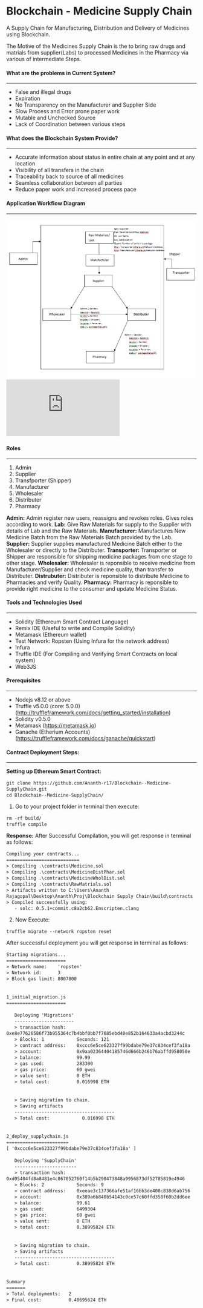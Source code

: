 # Blockchain - Medicine Supply Chain
A Supply Chain for Manufacturing, Distribution and Delivery of Medicines using Blockchain.

The Motive of the Medicines Supply Chain is the to bring raw drugs and matrials from supplier(Labs) to processed Medicines in the Pharmacy via various of intermediate Steps.

#### What are the problems in Current System?
---
- False and illegal drugs
- Expiration
- No Transparency on the Manufacturer and Supplier Side
- Slow Process and Error prone paper work
- Mutable and Unchecked Source
- Lack of Coordination between various steps

#### What does the Blockchain System Provide?
---
- Accurate information about status in entire chain at any point and at any location
- Visibility of all transfers in the chain
- Traceability back to source of all medicines
- Seamless collaboration between all parties
- Reduce paper work and increased process pace

#### Application Workflow Diagram
---
![](https://github.com/Ananth-r17/Blockchain--Medicine-SupplyChain/blob/master/assets/flow/Flow%20of%20Chain.png)
![](https://github.com/Ananth-r17/Blockchain--Medicine-SupplyChain/blob/master/assets/flow/MEDICINE%20SUPPLY%20CHAIN%20STRUCTURE.txt)

#### Roles
---
1. Admin
2. Supplier
3. Transfporter (Shipper)
4. Manufacturer
5. Wholesaler
6. Distributer
7. Pharmacy

**Admin:** Admin register new users, reassigns and revokes roles. Gives roles according to work.
**Lab:** Give Raw Materials for supply to the Supplier with details of Lab and the Raw Materials.
**Manufacturer:** Manufactures New Medicine Batch from the Raw Materials Batch provided by the Lab.
**Supplier:** Supplier supplies manufactured Medicine Batch either to the Wholesaler or directly to the Distributer.
**Transporter:** Transporter or Shipper are responsible for shipping medicine packages from one stage to other stage.
**Wholesaler:** Wholesaler is reponsible to receive medicine from Manufacturer/Supplier and check medicine quality, than transfer to Distributer.
**Distrubuter:** Distributer is reponsible to distribute Medicine to Pharmacies and verify Quality.
**Pharmacy:** Pharmacy is reponsible to provide right medicine to the consumer and update Medicine Status.

#### Tools and Technologies Used
---
- Solidity (Ethereum Smart Contract Language)
- Remix IDE (Useful to write and Compile Solidity)
- Metamask (Ethereum wallet)
- Test Network: Ropsten (Using Infura for the network address)
- Infura
- Truffle IDE (For Compiling and Verifying Smart Contracts on local system)
- Web3JS

#### Prerequisites
---
- Nodejs v8.12 or above
- Truffle v5.0.0 (core: 5.0.0) (http://truffleframework.com/docs/getting_started/installation)
- Solidity v0.5.0
- Metamask (https://metamask.io)
- Ganache (Etherium Accounts) (https://truffleframework.com/docs/ganache/quickstart)

#### Contract Deployment Steps:
---
**Setting up Ethereum Smart Contract:**

```
git clone https://github.com/Ananth-r17/Blockchain--Medicine-SupplyChain.git
cd Blockchain--Medicine-SupplyChain/
```

1. Go to your project folder in terminal then execute:

```
rm -rf build/
truffle compile

```
**Response:**
After Successful Compilation, you will get response in terminal as follows:
```
Compiling your contracts...
===========================
> Compiling .\contracts\Medicine.sol
> Compiling .\contracts\MedicineDistPhar.sol
> Compiling .\contracts\MedicineWholDist.sol
> Compiling .\contracts\RawMatrials.sol
> Artifacts written to C:\Users\Ananth Rajagopal\Desktop\Ananth\Proj\Blockchain Supply Chain\build\contracts
> Compiled successfully using:
   - solc: 0.5.1+commit.c8a2cb62.Emscripten.clang
```
2. Now Execute:
```
truffle migrate --network ropsten reset
```

After successful deployment you will get response in terminal as follows:
```
Starting migrations...
======================
> Network name:    'ropsten'
> Network id:      3
> Block gas limit: 8007800


1_initial_migration.js
======================

   Deploying 'Migrations'
   ----------------------
   > transaction hash:    0xe8e77626586f73b955364c7b4bbf0bb7f7685ebd40e852b164633a4acbd3244c
   > Blocks: 1            Seconds: 121
   > contract address:    0xccc6e5ce623327f99bdabe79e37c834cef3fa18a
   > account:             0x9aa02364404185746d666b246b76abffd958050e
   > balance:             99.99
   > gas used:            283300
   > gas price:           60 gwei
   > value sent:          0 ETH
   > total cost:          0.016998 ETH


   > Saving migration to chain.
   > Saving artifacts
   -------------------------------------
   > Total cost:            0.016998 ETH


2_deploy_supplychain.js
=======================
[ '0xccc6e5ce623327f99bdabe79e37c834cef3fa18a' ]

   Deploying 'SupplyChain'
   -----------------------
   > transaction hash:    0xd05404fd8a8481e4c867052760f14b5b290473848a9956873df52785819e4946
   > Blocks: 2            Seconds: 9
   > contract address:    0xeeae3c137366afe51af16bb3de408c838d6ab756
   > account:             0x389a6b840b54143c0ce57c60ffd358f60b2dd6ee
   > balance:             99.61
   > gas used:            6499304
   > gas price:           60 gwei
   > value sent:          0 ETH
   > total cost:          0.38995824 ETH


   > Saving migration to chain.
   > Saving artifacts
   -------------------------------------
   > Total cost:          0.38995824 ETH


Summary
=======
> Total deployments:   2
> Final cost:          0.40695624 ETH

```
